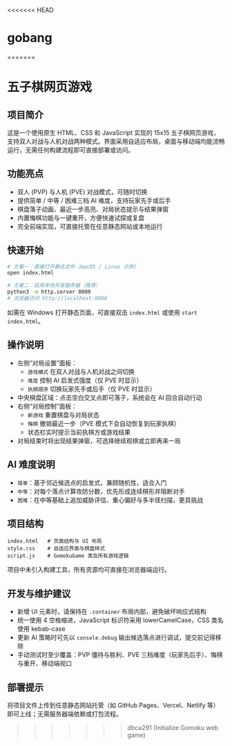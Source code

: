 <<<<<<< HEAD
# gobang
=======
# 五子棋网页游戏

## 项目简介
这是一个使用原生 HTML、CSS 和 JavaScript 实现的 15x15 五子棋网页游戏，支持双人对战与人机对战两种模式。界面采用自适应布局，桌面与移动端均能流畅运行，无需任何构建流程即可直接部署或访问。

## 功能亮点
- 双人 (PVP) 与人机 (PVE) 对战模式，可随时切换
- 提供简单 / 中等 / 困难三档 AI 难度，支持玩家先手或后手
- 棋盘落子动画、最近一步高亮、对局状态提示与结果弹窗
- 内置悔棋功能与一键重开，方便快速试探或复盘
- 完全前端实现，可直接托管在任意静态网站或本地运行

## 快速开始
```bash
# 方案一：直接打开静态文件（macOS / Linux 示例）
open index.html

# 方案二：启用本地开发服务器（推荐）
python3 -m http.server 8000
# 浏览器访问 http://localhost:8000
```
如需在 Windows 打开静态页面，可直接双击 `index.html` 或使用 `start index.html`。

## 操作说明
- 左侧“对局设置”面板：
  - `游戏模式` 在双人对战与人机对战之间切换
  - `难度` 控制 AI 启发式强度（仅 PVE 时显示）
  - `执棋顺序` 切换玩家先手或后手（仅 PVE 时显示）
- 中央棋盘区域：点击空白交叉点即可落子，系统会在 AI 回合自动行动
- 右侧“对局控制”面板：
  - `新游戏` 重置棋盘与对局状态
  - `悔棋` 撤销最近一步（PVE 模式下会自动恢复到玩家执棋）
  - 状态栏实时提示当前执棋方或游戏结果
- 对局结束时将出现结果弹窗，可选择继续观棋或立即再来一局

## AI 难度说明
- `简单`：基于邻近候选点的启发式，兼顾随机性，适合入门
- `中等`：对每个落点计算攻防分数，优先形成连续棋形并阻断对手
- `困难`：在中等基础上追加威胁评估、重心偏好与多半径扫描，更具挑战

## 项目结构
```
index.html   # 页面结构与 UI 布局
style.css    # 自适应界面与棋盘样式
script.js    # GomokuGame 类及所有游戏逻辑
```
项目中未引入构建工具，所有资源均可直接在浏览器端运行。

## 开发与维护建议
- 新增 UI 元素时，请保持在 `.container` 布局内部，避免破坏响应式结构
- 统一使用 4 空格缩进，JavaScript 标识符采用 lowerCamelCase，CSS 类名使用 kebab-case
- 更新 AI 策略时可先以 `console.debug` 输出候选落点进行调试，提交前记得移除
- 手动测试时至少覆盖：PVP 僵持与胜利、PVE 三档难度（玩家先后手）、悔棋与重开、移动端视口

## 部署提示
将项目文件上传到任意静态网站托管（如 GitHub Pages、Vercel、Netlify 等）即可上线；无需服务器端依赖或打包流程。
>>>>>>> dbca291 (Initialize Gomoku web game)
